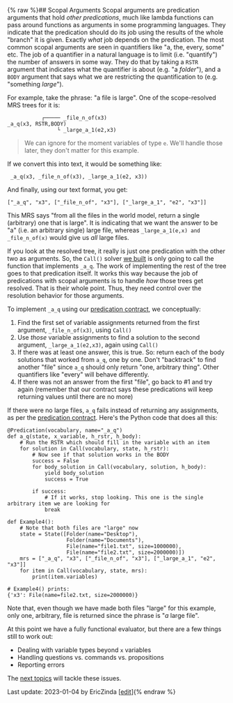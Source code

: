 {% raw %}## Scopal Arguments
Scopal arguments are predication arguments that hold *other predications*, much like lambda functions can pass around functions as arguments in some programming languages.  They indicate that the predication should do its job using the results of the whole "branch" it is given. Exactly *what* job depends on the predication. The most common scopal arguments are seen in quantifiers like "a, the, every, some" etc. The job of a quantifier in a natural language is to limit (i.e. "quantify") the number of answers in some way. They do that by taking a `RSTR` argument that indicates what the quantifier is about (e.g. "a *folder*"), and a `BODY` argument that says what we are restricting the quantification to (e.g. "something *large*"). 

For example, take the phrase: "a file is large". One of the scope-resolved MRS trees for it is:

```
           ┌───── _file_n_of(x3)
_a_q(x3, RSTR,BODY)
                └ _large_a_1(e2,x3)
```
> We can ignore for the moment variables of type `e`. We'll handle those later, they don't matter for this example.


If we convert this into text, it would be something like:
```
 _a_q(x3, _file_n_of(x3), _large_a_1(e2, x3))
```
And finally, using our text format, you get:
```
["_a_q", "x3", ["_file_n_of", "x3"], ["_large_a_1", "e2", "x3"]]
```

This MRS says "from all the files in the world model, return a single (arbitrary) one that is large". It is indicating that we want the answer to be "a" (i.e. an arbitrary single) large file, whereas `_large_a_1(e,x) and _file_n_of(x)` would give us *all* large files.

If you look at the resolved tree, it really is just one predication with the other two as arguments. So, the `Call()` solver [we built](https://blog.inductorsoftware.com/docsproto/howto/devhowto/devhowtoConjunctions) is only going to call the function that implements `_a_q`. The work of implementing the rest of the tree goes to that predication itself. It works this way because the job of predications with scopal arguments is to handle *how* those trees get resolved. That is their whole point. Thus, they need control over the resolution behavior for those arguments.

To implement `_a_q` using our [predication contract](https://blog.inductorsoftware.com/docsproto/howto/devhowto/devhowtoPredicationContract), we conceptually:

1. Find the first set of variable assignments returned from the first argument, `_file_n_of(x3)`, using `Call()`
2. Use *those* variable assignments to find a solution to the second argument, `_large_a_1(e2,x3)`, again using `Call()`
3. If there was at least one answer, this is true. So: return each of the body solutions that worked from `a_q`, one by one.  Don't "backtrack" to find another "file" since `a_q` should only return "one, arbitrary thing". Other quantifiers like "every" will behave differently.
4. If there was not an answer from the first "file", go back to #1 and try again (remember that our contract says these predications will keep returning values until there are no more)

If there were no large files, `a_q` fails instead of returning any assignments, as per the [predication contract](https://blog.inductorsoftware.com/docsproto/howto/devhowto/devhowtoPredicationContract). Here's the Python code that does all this:

```
@Predication(vocabulary, name="_a_q")
def a_q(state, x_variable, h_rstr, h_body):
    # Run the RSTR which should fill in the variable with an item
    for solution in Call(vocabulary, state, h_rstr):
        # Now see if that solution works in the BODY
        success = False
        for body_solution in Call(vocabulary, solution, h_body):
            yield body_solution
            success = True

        if success:
            # If it works, stop looking. This one is the single arbitrary item we are looking for
            break

def Example4():
    # Note that both files are "large" now
    state = State([Folder(name="Desktop"),
                   Folder(name="Documents"),
                   File(name="file1.txt", size=1000000),
                   File(name="file2.txt", size=2000000)])
    mrs = ["_a_q", "x3", ["_file_n_of", "x3"], ["_large_a_1", "e2", "x3"]]
    for item in Call(vocabulary, state, mrs):
        print(item.variables)
        
# Example4() prints:
{'x3': File(name=file2.txt, size=2000000)}
```
Note that, even though we have made both files "large" for this example, only one, arbitrary, file is returned since the phrase is "*a* large file".

At this point we have a fully functional evaluator, but there are a few things still to work out:
- Dealing with variable types beyond `x` variables
- Handling questions vs. commands vs. propositions
- Reporting errors

The [next topics](https://blog.inductorsoftware.com/docsproto/howto/devhowto/devhowtoEvents) will tackle these issues.

Last update: 2023-01-04 by EricZinda [[edit](https://github.com/ericzinda/Perplexity/edit/main/docs/devhowto/devhowtoScopalArguments.md)]{% endraw %}